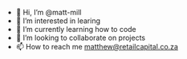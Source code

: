 - 👋 Hi, I’m @matt-mill
- 👀 I’m interested in learing
- 🌱 I’m currently learning how to code
- 💞️ I’m looking to collaborate on projects
- 📫 How to reach me matthew@retailcapital.co.za

<!---
mattymill33/mattymill33 is a ✨ special ✨ repository because its `README.md` (this file) appears on your GitHub profile.
You can click the Preview link to take a look at your changes.
--->
